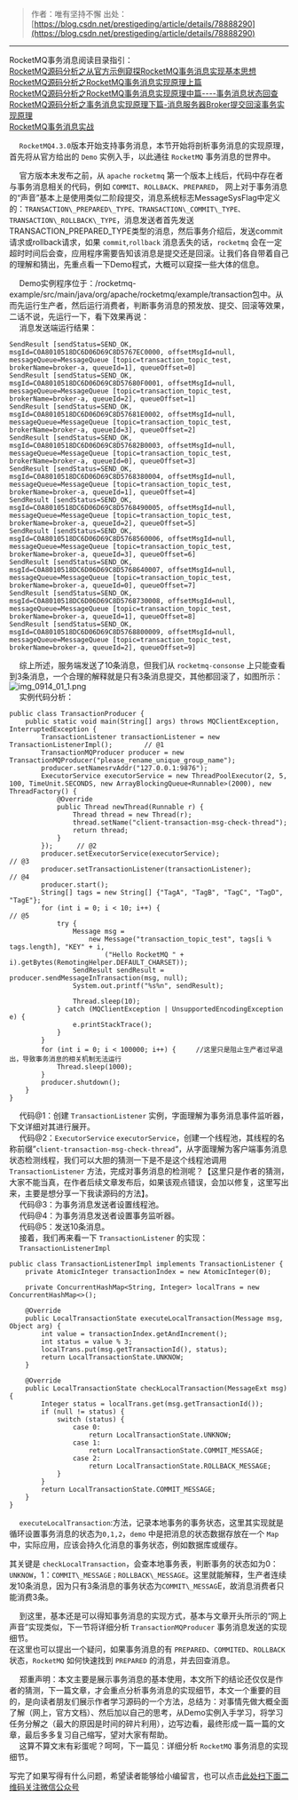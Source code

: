 >作者：唯有坚持不懈 
出处：[https://blog.csdn.net/prestigeding/article/details/78888290](https://blog.csdn.net/prestigeding/article/details/78888290)
------------

RocketMQ事务消息阅读目录指引：  
[RocketMQ源码分析之从官方示例窥探RocketMQ事务消息实现基本思想][RocketMQ_RocketMQ]  
[RocketMQ源码分析之RocketMQ事务消息实现原理上篇][RocketMQ_RocketMQ 1]  
[RocketMQ源码分析之RocketMQ事务消息实现原理中篇----事务消息状态回查][RocketMQ_RocketMQ_----]  
[RocketMQ源码分析之事务消息实现原理下篇-消息服务器Broker提交回滚事务实现原理][RocketMQ_-_Broker]  
[RocketMQ事务消息实战][RocketMQ]


  ` RocketMQ4.3.0`版本开始支持事务消息，本节开始将剖析事务消息的实现原理，首先将从官方给出的 `Demo` 实例入手，以此通往 `RocketMQ` 事务消息的世界中。  
   
   官方版本未发布之前，从 `apache` `rocketmq` 第一个版本上线后，代码中存在者与事务消息相关的代码，例如 `COMMIT`、`ROLLBACK`、`PREPARED`， 网上对于事务消息的“声音”基本上是使用类似二阶段提交，消息系统标志MessageSysFlag中定义的：`TRANSACTION\_PREPARED\_TYPE、TRANSACTION\_COMMIT\_TYPE、  `
`TRANSACTION\_ROLLBACK\_TYPE`，消息发送者首先发送TRANSACTION\_PREPARED\_TYPE类型的消息，然后事务介绍后，发送commit请求或rollback请求，如果 `commit`,`rollback` 消息丢失的话，`rocketmq` 会在一定超时时间后会查，应用程序需要告知该消息是提交还是回滚。让我们各自带着自己的理解和猜出，先重点看一下Demo程式，大概可以窥探一些大体的信息。

   Demo实例程序位于：/rocketmq-example/src/main/java/org/apache/rocketmq/example/transaction包中。从而先运行生产者，然后运行消费者，判断事务消息的预发放、提交、回滚等效果，二话不说，先运行一下，看下效果再说：  
   消息发送端运行结果：

```
SendResult [sendStatus=SEND_OK, msgId=C0A8010518DC6D06D69C8D5767EC0000, offsetMsgId=null, messageQueue=MessageQueue [topic=transaction_topic_test, brokerName=broker-a, queueId=1], queueOffset=0]
SendResult [sendStatus=SEND_OK, msgId=C0A8010518DC6D06D69C8D57680F0001, offsetMsgId=null, messageQueue=MessageQueue [topic=transaction_topic_test, brokerName=broker-a, queueId=2], queueOffset=1]
SendResult [sendStatus=SEND_OK, msgId=C0A8010518DC6D06D69C8D57681E0002, offsetMsgId=null, messageQueue=MessageQueue [topic=transaction_topic_test, brokerName=broker-a, queueId=3], queueOffset=2]
SendResult [sendStatus=SEND_OK, msgId=C0A8010518DC6D06D69C8D57682B0003, offsetMsgId=null, messageQueue=MessageQueue [topic=transaction_topic_test, brokerName=broker-a, queueId=0], queueOffset=3]
SendResult [sendStatus=SEND_OK, msgId=C0A8010518DC6D06D69C8D5768380004, offsetMsgId=null, messageQueue=MessageQueue [topic=transaction_topic_test, brokerName=broker-a, queueId=1], queueOffset=4]
SendResult [sendStatus=SEND_OK, msgId=C0A8010518DC6D06D69C8D5768490005, offsetMsgId=null, messageQueue=MessageQueue [topic=transaction_topic_test, brokerName=broker-a, queueId=2], queueOffset=5]
SendResult [sendStatus=SEND_OK, msgId=C0A8010518DC6D06D69C8D5768560006, offsetMsgId=null, messageQueue=MessageQueue [topic=transaction_topic_test, brokerName=broker-a, queueId=3], queueOffset=6]
SendResult [sendStatus=SEND_OK, msgId=C0A8010518DC6D06D69C8D5768640007, offsetMsgId=null, messageQueue=MessageQueue [topic=transaction_topic_test, brokerName=broker-a, queueId=0], queueOffset=7]
SendResult [sendStatus=SEND_OK, msgId=C0A8010518DC6D06D69C8D5768730008, offsetMsgId=null, messageQueue=MessageQueue [topic=transaction_topic_test, brokerName=broker-a, queueId=1], queueOffset=8]
SendResult [sendStatus=SEND_OK, msgId=C0A8010518DC6D06D69C8D5768800009, offsetMsgId=null, messageQueue=MessageQueue [topic=transaction_topic_test, brokerName=broker-a, queueId=2], queueOffset=9]
```

   综上所述，服务端发送了10条消息，但我们从 `rocketmq-consonse` 上只能查看到3条消息，一个合理的解释就是只有3条消息提交，其他都回滚了，如图所示：  
![img\_0914\_01\_1.png][img_0914_01_1.png]  
   实例代码分析：

```
public class TransactionProducer {
    public static void main(String[] args) throws MQClientException, InterruptedException {
        TransactionListener transactionListener = new TransactionListenerImpl();        // @1
        TransactionMQProducer producer = new TransactionMQProducer("please_rename_unique_group_name");
        producer.setNamesrvAddr("127.0.0.1:9876");
        ExecutorService executorService = new ThreadPoolExecutor(2, 5, 100, TimeUnit.SECONDS, new ArrayBlockingQueue<Runnable>(2000), new ThreadFactory() {
            @Override
            public Thread newThread(Runnable r) {
                Thread thread = new Thread(r);
                thread.setName("client-transaction-msg-check-thread");
                return thread;
            }
        });      // @2
        producer.setExecutorService(executorService);                                // @3
        producer.setTransactionListener(transactionListener);                      // @4
        producer.start();
        String[] tags = new String[] {"TagA", "TagB", "TagC", "TagD", "TagE"};
        for (int i = 0; i < 10; i++) {                                                                    // @5
            try {
                Message msg =
                    new Message("transaction_topic_test", tags[i % tags.length], "KEY" + i,
                        ("Hello RocketMQ " + i).getBytes(RemotingHelper.DEFAULT_CHARSET));
                SendResult sendResult = producer.sendMessageInTransaction(msg, null);
                System.out.printf("%s%n", sendResult);

                Thread.sleep(10);
            } catch (MQClientException | UnsupportedEncodingException e) {
                e.printStackTrace();
            }
        }
        for (int i = 0; i < 100000; i++) {     //这里只是阻止生产者过早退出，导致事务消息的相关机制无法运行
            Thread.sleep(1000);
        }
        producer.shutdown();
    }
}
```

   代码@1：创建 `TransactionListener` 实例，字面理解为事务消息事件监听器，下文详细对其进行展开。  
   代码@2：`ExecutorService` `executorService`，创建一个线程池，其线程的名称前缀”`client-transaction-msg-check-thread`“，从字面理解为客户端事务消息状态检测线程，我们可以大胆的猜测一下是不是这个线程池调用 `TransactionListener` 方法，完成对事务消息的检测呢？【这里只是作者的猜测，大家不能当真，在作者后续文章发布后，如果该观点错误，会加以修复，这里写出来，主要是想分享一下我读源码的方法】。  
   代码@3：为事务消息发送者设置线程池。  
   代码@4：为事务消息发送者设置事务监听器。  
   代码@5：发送10条消息。  
   接着，我们再来看一下 `TransactionListener` 的实现：  
   `TransactionListenerImpl`

```
public class TransactionListenerImpl implements TransactionListener {
    private AtomicInteger transactionIndex = new AtomicInteger(0);

    private ConcurrentHashMap<String, Integer> localTrans = new ConcurrentHashMap<>();

    @Override
    public LocalTransactionState executeLocalTransaction(Message msg, Object arg) {
        int value = transactionIndex.getAndIncrement();
        int status = value % 3;
        localTrans.put(msg.getTransactionId(), status);
        return LocalTransactionState.UNKNOW;
    }

    @Override
    public LocalTransactionState checkLocalTransaction(MessageExt msg) {
        Integer status = localTrans.get(msg.getTransactionId());
        if (null != status) {
            switch (status) {
                case 0:
                    return LocalTransactionState.UNKNOW;
                case 1:
                    return LocalTransactionState.COMMIT_MESSAGE;
                case 2:
                    return LocalTransactionState.ROLLBACK_MESSAGE;
            }
        }
        return LocalTransactionState.COMMIT_MESSAGE;
    }
}
```

   `executeLocalTransaction`:方法，记录本地事务的事务状态，这里其实现就是循环设置事务消息的状态为`0,1,2`，`demo` 中是把消息的状态数据存放在一个 `Map` 中，实际应用，应该会持久化消息的事务状态，例如数据库或缓存。  
   
其关键是 `checkLocalTransaction`，会查本地事务表，判断事务的状态如为0：`UNKNOW`，1：`COMMIT\_MESSAGE；ROLLBACK\_MESSAGE`。这里就能解释，生产者连续发10条消息，因为只有3条消息的事务状态为`COMMIT\_MESSAG`E，故消息消费者只能消费3条。  

   到这里，基本还是可以得知事务消息的实现方式，基本与文章开头所示的“网上声音”实现类似，下一节将详细分析 `TransactionMQProducer` 事务消息发送的实现细节。  
在这里也可以提出一个疑问，如果事务消息的有 `PREPARED`、`COMMITED`、`ROLLBACK` 状态，`RocketMQ` 如何快速找到 `PREPARED` 的消息，并去回查消息。

   郑重声明：本文主要是展示事务消息的基本使用，本文所下的结论还仅仅是作者的猜测，下一篇文章，才会重点分析事务消息的实现细节，本文一个重要的目的，是向读者朋友们展示作者学习源码的一个方法，总结为：对事情先做大概全面了解（网上，官方文档）、然后加以自己的思考，从Demo实例入手学习，将学习任务分解之（最大的原因是时间的碎片利用），边写边看，最终形成一篇一篇的文章，最后多多复习自己缩写，望对大家有帮助。  
   这算不算文末有彩蛋呢？呵呵，下一篇见：详细分析 `RocketMQ` 事务消息的实现细节。



[RocketMQ_RocketMQ]: https://blog.csdn.net/prestigeding/article/details/81259646
[RocketMQ_RocketMQ 1]: https://blog.csdn.net/prestigeding/article/details/81263833
[RocketMQ_RocketMQ_----]: https://blog.csdn.net/prestigeding/article/details/81275892
[RocketMQ_-_Broker]: https://blog.csdn.net/prestigeding/article/details/81277067
[RocketMQ]: https://blog.csdn.net/prestigeding/article/details/81318980https://blog.csdn.net/prestigeding/article/details/81318980
[img_0914_01_1.png]: https://gitee.com/duchaochen/gongzhonghao/raw/master/个人博客文章/001-images/souyunku-web/2019/09/0914/01/20/img_0914_01_1.png



写完了如果写得有什么问题，希望读者能够给小编留言，也可以点击[此处扫下面二维码关注微信公众号](https://www.ycbbs.vip/?p=28 "此处扫下面二维码关注微信公众号")